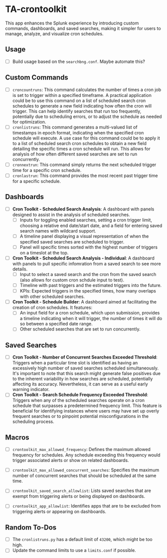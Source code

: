 # TA-crontoolkit

This app enhances the Splunk experience by introducing custom commands, dashboards, and saved searches, making it simpler for users to manage, analyze, and visualize cron schedules.

## Usage
- [ ] Build usage based on the `searchbng.conf`. Maybe automate this?

## Custom Commands
 - [ ] `croncountruns`: This command calculates the number of times a cron job is set to trigger within a specified timeframe. A practical application could be to use this command on a list of scheduled search cron schedules to generate a new field indicating how often the cron will trigger. This can help identify searches that run too frequently, potentially due to scheduling errors, or to adjust the schedule as needed for optimization.
 - [ ] `cronlistruns`: This command generates a multi-valued list of timestamps in epoch format, indicating when the specified cron schedule will execute. A use case for this command could be to apply it to a list of scheduled search cron schedules to obtain a new field detailing the specific times a cron schedule will run. This allows for analysis of how often different saved searches are set to run concurrently.
 - [ ] `cronnextrun`: This command simply returns the next scheduled trigger time for a specific cron schedule.
 - [ ] `cronlastrun`: This command provides the most recent past trigger time for a specific schedule.

## Dashboards
- [ ] **Cron Toolkit - Scheduled Search Analysis**: A dashboard with panels designed to assist in the analysis of scheduled searches.
    - [ ] Inputs for toggling enabled searches, setting a cron trigger limit, choosing a relative end date/start date, and a field for entering saved search names with wildcard support.
    - [ ] A timeline panel displaying a visual representation of when the specified saved searches are scheduled to trigger.
    - [ ] Panel will specific times sorted with the highest number of triggers on a timeslot at the top.
- [ ] **Cron Toolkit - Scheduled Search Analysis - Individual**: A dashboard with panels to pull specific infomration from a saved search to see more details.
    - [ ] Input to select a saved search and the cron from the saved search (also allows for custom cron schdule input to test).
    - [ ] Timeline with past triggers and the estimated triggers into the future.
    - [ ] KPIs: Expected triggers in the specified times, how many overlaps with other scheduled searches.
- [ ] **Cron Toolkit - Schedule Builder**: A dashboard aimed at facilitating the creation of cron schedules. It features:
    - [ ] An input field for a cron schedule, which upon submission, provides a timeline indicating when it will trigger, the number of times it will do so between a specified date range.
    - [ ] Other scheduled searches that are set to run concurrently.

## Saved Searches
- [ ] **Cron Toolkit - Number of Concurrent Searches Exceeded Threshold**: Triggers when a particular time slot is identified as having an excessively high number of saved searches scheduled simultaneously. It's important to note that this search might generate false positives due to the inherent variability in how searches are scheduled, potentially affecting its accuracy. Nevertheless, it can serve as a useful early warning indicator.
- [ ] **Cron Toolkit - Search Schedule Frequency Exceeded Threshold**: Triggers when any of the scheduled searches operate on a cron schedule that surpasses a predetermined frequency limit. This feature is beneficial for identifying instances where users may have set up overly frequent searches or to pinpoint potential misconfigurations in the scheduling process.

## Macros
- [ ] `crontoolkit_max_allowed_frequency`: Defines the maximum allowed frequency for schedules. Any schedule exceeding this frequency would trigger associated alerts or show on related dashboards.
- [ ] `crontoolkit_max_allowed_concurrent_searches`: Specifies the maximum number of concurrent searches that should be scheduled at the same time.
- [ ] `crontoolkit_saved_search_allowlist`: Lists saved searches that are exempt from triggering alerts or being displayed on dashboards.
- [ ] `crontoolkit_app_allowlist`: Identifies apps that are to be excluded from triggering alerts or appearing on dashboards.


## Random To-Dos
- [ ] The `cronlistruns.py` has a default limit of `43200`, which might be too high.
- [ ] Update the command limits to use a `limits.conf` if possible.